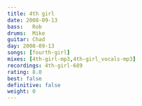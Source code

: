 ```yaml
---
title: 4th girl
date: 2008-09-13
bass:	Rob
drums:	Mike
guitar:	Chad
day: 2008-09-13
songs: [fourth-girl]
mixes: [4th-girl-mp3,4th-girl_vocals-mp3]
recordings: 4th-girl-689
rating: 8.0
best: false
definitive: false
weight: 0
---
```

